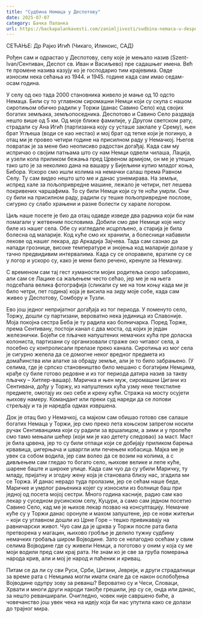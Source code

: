 ```yaml
---
title: "Судбина Немаца у Деспотову"
date: 2025-07-07
category: Бачка Паланка
url: https://backapalankavesti.com/zanimljivosti/sudbina-nemaca-u-despotovu2/
---
```


СЕЋАЊЕ: Др Рајко Игић (Чикаго, Илиноис, САД)

Рођен сам и одрастао у Деспотову, селу које је мењало назив (Szent-Ivan/Сентиван, Деспот св. Иван и Васиљево) пре садашњег имена. Већ те промене назива казују ко је господарио тим крајевима. Овде износим нека сећања из 1944. и 1945. године када сам имао седам-осам година.

У селу од око тада 2000 становника живело је мање од 10 одсто Немаца. Били су то углавном сиромашни Немци који су скупа с нашом сиротињом обично радили у Торжи (данас Савино Село) код својих богатих земљака, земљопоседника. Деспотово и Савино Село раздваја нешто више од 5 км. Од моје ближе фамилије, у Другом светском рату, страдали су Ана Игић (партизанка коју су усташе заклале у Срему), њен брат Угљеша (води се као нестао) и мој брат од тетке који је погинуо, а отац ми је провео четири године на присилном раду у Немачкој. Његов повратак је за мене био неописиво радостан догађај. Када сам му испричао о својим патњама што су нам Немци одвели чилаша, Лација, и узели кола приликом бежања пред Црвеном армијом, он ме је утешио тако што је за неколико дана на вашару у Бијељини купио младог коња, Бибора. Ускоро смо ишли колима на немачки салаш према Равном Селу. Ту сам видео нешто што ме и данас узнемирава. На земљи, испред хале за пољопривредне машине, лежало је четири, пет лешева покривених чаршафима. То су били Немци који су те ноћи умрли. Они су били на присилном раду, радили су тешке пољопривредне послове, сигурно су слабо храњени и разне болести су харале логором.

Циљ наше посете је био да отац одавде изведе два радника који би нам помагали у жетвеним пословима. Добили смо две Немице које нису биле из нашег села. Обе су изгледале исцрпљено, а старија је била болесна од маларије. Код куће смо их хранили, а болесници набавили лекове од нашег лекара, др Аркадија Зајчева. Тада сам сазнао да напади грознице, високе температуре и знојења код маларије долазе у тачно предвидивим интервалима. Када су се опоравиле, вратиле су се у логор и ускоро су, како је мени било речено, кренуле за Немачку.

С временом сам тај гест хуманости мојих родитеља скоро заборавио, али сам се Лацике са жаљењем често сећао, јер ме је на њега подсећала велика фотографија (сликали су ме на том коњу када ми је било четри, пет година) која је висила на зиду моје собе, када сам живео у Деспотову, Сомбору и Тузли.

Ево још једног непријатног догађаја из тог периода. У поменуто село, Торжу, дошли су партизани, вероватно нека јединица из Славоније. Моја покојна сестра Беба је ту радила као болничарка. Поред Торже, према Сентивану, постоји канал с два моста, од којих је један железнички. Бојећи се пљачке напуштених немачких кућа пре доласка колониста, партизани су организовали страже око читавог села, а посебно су контролисали прелазе преко канала. Сиротиња из мог села је сигурно желела да се домогне неког вредног предмета из домаћинства или алатке за обраду земље, али је то било забрањено. (У селима, где је српско становништво било мешано с богатијим Немцима, крађе су биле готово редовне и из тог периода датира назив за такву пљачку – Хитлер-вашар). Маричка и њен муж, сиромашни Цигани из Сентивана, дођу у Торжу, из напуштених кућа узму неке текстилне предмете, омотају их око себе и крену кући. Стража на мосту осујети њихову намеру. Командант или преки суд нареди да се лопови стрељају и та је наредба одмах извршена.

Док је отац био у Немачкој, са мајком сам обишао готово све салаше богатих Немаца у Торжи, јер смо преко лета коњском запрегом носили ручак Сентиванцима који су радили за вршалицом, а зими и у пролеће смо тамо мењали шећер (који ми је као детету следовао) за маст. Маст је била црвена, јер то су били отпаци који се добијају приликом барења крвавица, џигерњача и шваргли или печењем кобасица. Мајка ме је увек са собом водила, јер сам волео да се возим на колима, а с дивљењем сам гледао то богато село, њихове велике и лепе куће, шарене баште и широке улице. Када сам чуо да су убили Маричку, ту младу, пријатну и згодну жену која је становала близу нас, згадила ми се Торжа. И данас нерадо туда пролазим, јер се сећам наше беде, Маричке и умрлог рањеника којег су износили из болнице баш при једној од посета мојој сестри. Много година касније, радио сам као лекар у суседном русинском селу, Куцури, а само сам једном посетио Савино Село, кад ме је њихов лекар позвао на консултацију. Немачке куће су у Торжи данас оронуле и махом запуштене, јер се нови житељи – који су углавном дошли из Црне Горе – тешко привикавају на равничарски живот. Чуо сам да је црква у Торжи после рата била претворена у магацин, њихово гробље је делило тужну судбину немачких гробаља широм Војводине. Зато се нелагодно осећам у свим селима Војводине где су живели Немци, а поготово у оним у која су ме моји водили пред сам крај рата. Не знам ко је све за груба померања народа крив, али и мој је народ и паћеник и кривац.

Питам се да ли су сви Руси, Срби, Цигани, Јевреји, и други страдалници за време рата с Немцима могли имати снаге да се након ослобођења Војводине одупру зову за реванш? Вероватно су и Чеси, Словаци, Хрвати и многи други народи такође грешили, јер су се, онда или данас, за нешто реванширали. Очигледно, човек није савршено биће, а човечанство још увек чека на идеју која би нас упутила како се долази до трајног мира.

